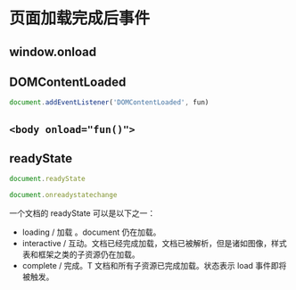 # 页面加载完成后事件

## window.onload

## DOMContentLoaded

```js
document.addEventListener('DOMContentLoaded', fun)
```

## `<body onload="fun()">`

## readyState

```js
document.readyState

document.onreadystatechange
```

一个文档的 readyState 可以是以下之一：

- loading / 加载 。document 仍在加载。
- interactive / 互动。文档已经完成加载，文档已被解析，但是诸如图像，样式表和框架之类的子资源仍在加载。
- complete / 完成。T 文档和所有子资源已完成加载。状态表示 load 事件即将被触发。

